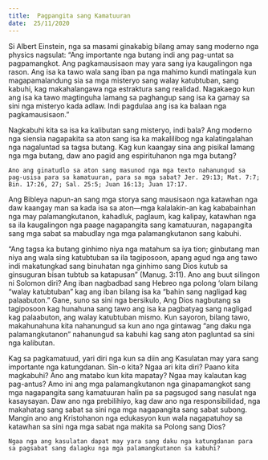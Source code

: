 ```yaml
---
title:  Pagpangita sang Kamatuuran
date:  25/11/2020
---
```


Si Albert Einstein, nga sa masami ginakabig bilang amay sang moderno nga physics nagsulat: “Ang importante nga butang indi ang pag-untat sa pagpamangkot.  Ang pagkamausisaon may yara sang iya kaugalingon nga rason.  Ang isa ka tawo wala sang iban pa nga mahimo kundi matingala kun magapamalandung sia sa mga misteryo sang walay katubtuban, sang kabuhi, kag makahalangawa nga estraktura sang realidad.  Nagakaego kun ang isa ka tawo magtinguha lamang sa paghangup sang isa ka gamay sa sini nga misteryo kada adlaw.  Indi pagdulaa ang isa ka balaan nga pagkamausisaon.”

Nagkabuhi kita sa isa ka kalibutan sang misteryo, indi bala? Ang moderno nga siensia nagapakita sa aton sang isa ka makalilibog nga kalatingalahan nga nagaluntad sa tagsa butang.  Kag kun kaangay sina ang pisikal lamang nga mga butang, daw ano pagid ang espirituhanon nga mga butang?

`Ano ang ginatudlo sa aton sang masunod nga mga texto nahanungud sa pag-usisa para sa kamatuuran, para sa mga sabat? Jer. 29:13; Mat. 7:7; Bin. 17:26, 27; Sal. 25:5; Juan 16:13; Juan 17:17.`

Ang Bibleya napun-an sang mga storya sang mausisaon nga katawhan nga daw kaangay man sa kada isa sa aton—mga kalalakin-an kag kababainhan nga may palamangkutanon, kahadluk, paglaum, kag kalipay, katawhan nga sa ila kaugalingon nga paage nagapangita sang kamatuuran, nagapangita sang mga sabat sa mabudlay nga mga palamangkutanon sang kabuhi.

“Ang tagsa ka butang ginhimo niya nga matahum sa iya tion; ginbutang man niya ang wala sing katubtuban sa ila tagiposoon, apang agud nga ang tawo indi makatungkad sang binuhatan nga ginhimo sang Dios kutub sa ginsuguran bisan tubtub sa katapusan” (Manug. 3:11).  Ano ang buut silingon ni Solomon diri? Ang iban nagbadbad sang Hebreo nga polong ‘olam bilang “walay katubtuban” kag ang iban bilang isa ka “bahin sang nagligad kag palaabuton.”  Gane, suno sa sini nga bersikulo, Ang Dios nagbutang sa tagiposoon kag hunahuna sang tawo ang isa ka pagbatyag sang nagligad kag palaabuton, ang walay katubtuban mismo.  Kun sayoron, bilang tawo, makahunahuna kita nahanungud sa kun ano nga gintawag “ang daku nga palamangkutanon” nahanungud sa kabuhi kag sang aton pagluntad sa sini nga kalibutan.

Kag sa pagkamatuud, yari diri nga kun sa diin ang Kasulatan may yara sang importante nga katungdanan.  Sin-o kita? Ngaa ari kita diri? Paano kita magkabuhi? Ano ang matabo kun kita mapatay? Ngaa may kalautan kag pag-antus? Amo ini ang mga palamangkutanon nga ginapamangkot sang mga nagapangita sang kamatuuran halin pa sa pagsugod sang nasulat nga kasaysayan.  Daw ano nga prebilihiyo, kag daw ano nga responsibilidad, nga makahatag sang sabat sa sini nga mga nagapangita sang sabat subong.  Mangin ano ang Kristohanon nga edukasyon kun wala nagapatuhoy sa katawhan sa sini nga mga sabat nga makita sa Polong sang Dios?

`Ngaa nga ang kasulatan dapat may yara sang daku nga katungdanan para sa pagsabat sang dalagku nga mga palamangkutanon sa kabuhi?`
